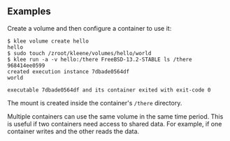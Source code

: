 ## Examples
Create a volume and then configure a container to use it:

```console
$ klee volume create hello
hello
$ sudo touch /zroot/kleene/volumes/hello/world
$ klee run -a -v hello:/there FreeBSD-13.2-STABLE ls /there
968414ee0599
created execution instance 7dbade0564df
world

executable 7dbade0564df and its container exited with exit-code 0
```

The mount is created inside the container's `/there` directory.

Multiple containers can use the same volume in the same time period. This is
useful if two containers need access to shared data. For example, if one
container writes and the other reads the data.
